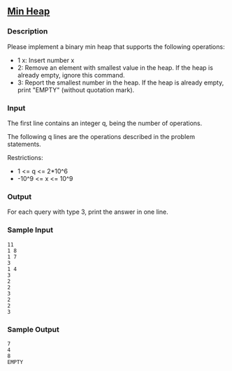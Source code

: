 ## [Min Heap](http://adalab.cs.nthu.edu.tw/contest/48/problem/4-1)
### Description

Please implement a binary min heap that supports the following operations:

* 1 x: Insert number x
* 2: Remove an element with smallest value in the heap. If the heap is already empty, ignore this command.
* 3: Report the smallest number in the heap. If the heap is already empty, print "EMPTY" (without quotation mark).

### Input

The first line contains an integer q, being the number of operations.

The following q lines are the operations described in the problem statements.

Restrictions:
* 1 <= q <= 2*10^6
* -10^9 <= x <= 10^9

### Output
For each query with type 3, print the answer in one line.

### Sample Input

```
11
1 8
1 7
3
1 4
3
2
2
3
2
2
3
```

### Sample Output
```
7
4
8
EMPTY
```